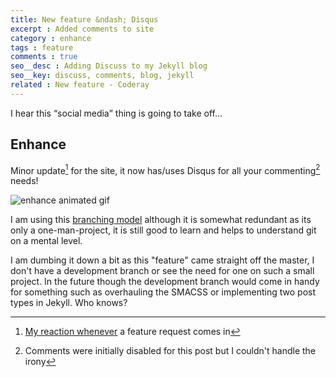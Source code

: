 ```yaml
---
title: New feature &ndash; Disqus
excerpt : Added comments to site
category : enhance
tags : feature
comments : true
seo__desc : Adding Discuss to my Jekyll blog
seo__key: discuss, comments, blog, jekyll
related : New feature - Coderay
---
```

I hear this <q>social media</q> thing is going to take off&hellip;
<!-- /intro -->
## Enhance
Minor update[^1] for the site, it now has/uses Disqus for all your commenting[^2] needs!

![enhance animated gif](/content/images/enhance.gif)

I am using this [branching model](http://nvie.com/posts/a-successful-git-branching-model/) although it is somewhat redundant as its only a one-man-project, it is still good to learn and helps to understand git on a mental level.

I am dumbing it down a bit as this "feature" came  straight off the master, I don't have a development branch or see the need for one on such a small project. In the future though the development branch would come in handy for something such as overhauling the SMACSS or implementing two post types in Jekyll. Who knows?

[^1]: [My reaction whenever](http://www.youtube.com/watch?v=KiqkclCJsZs) a feature request comes in
[^2]: Comments were initially disabled for this post but I couldn't handle the irony